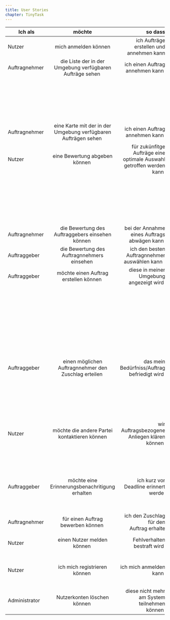 ```yaml
---
title: User Stories
chapter: TinyTask
---
```


| Ich als       | möchte        | so dass  | Akzeptanz |
| ------------- |:-------------:| --------:| --------- |
| Nutzer  | mich anmelden können | ich Aufträge erstellen und annehmen kann | - Logout Symbol wird sichtbar |
| Auftragnehmer | die Liste der in der Umgebung verfügbaren Aufträge sehen | ich einen Auftrag annehmen kann | - In dem Radius verfügbare Aufträge |
|  |  |  | - sortiert nach entfernung |
|  |  |  | - sortiert nach Profit |
|  |  |  | - Kontextboezogen nach Kategorien |
| Auftragnehmer | eine Karte mit der in der Umgebung verfügbaren Aufträgen sehen | ich einen Auftrag annehmen kann | - in dem Radius verfügbare Aufträge |
| Nutzer | eine Bewertung abgeben können | für zukünfitge Aufträge eine optimale Auswahl getroffen werden kann | - Bewertungen im Nutzerkonto sichtbar |
|  |  |  | - Bewertung in ( + / - / neutral ) |
|  |  |  | - Bewertungsabgabe nur bei zustande gekommen Aufträgen |
| Auftragnehmer | die Bewertung des Auftraggebers einsehen können | bei der Annahme eines Auftrags abwägen kann |  |
| Auftraggeber | die Bewertung des Auftragnnehmers einsehen | ich den besten Auftragnnehmer auswählen kann  |  |
| Auftraggeber | möchte einen Auftrag erstellen können | diese in meiner Umgebung angezeigt wird | - Preis für den Auftrag definieren |
|  |  |  | - Bezeichnung und Beschreibung |
|  |  |  | - Deadline bis zur Auftragannahme |
|  |  |  | - Schwierigkeitsstufe definieren |
|  |  |  | - Lieferort definieren (default aktueller Ort) |
| Auftraggeber | einen möglichen Auftragnnehmer den Zuschlag erteilen | das mein Bedürfniss/Auftrag befriedigt wird | - Auftrag verschwindet vom Markt |
|  |  |  | - Auftrag startet und der Timer läuft |
|  |  |  | - Auftrag ist im eigenen Nutzerkonto sichtbar |
| Nutzer | möchte die andere Partei kontaktieren können | wir Auftragsbezogene Anliegen klären können | - Empfänger erhält Push Notification |
|  |  |  | - Nachricht eintippen können |
|  |  |  | - Chatverlauf sichtbar |
| Auftraggeber | möchte eine Erinnerungsbenachritigung erhalten | ich kurz vor Deadline erinnert werde | - klingelton ertönt |
|  |  |  | - Push Benachrichtigung |
| Auftragnehmer | für einen Auftrag bewerben können | ich den Zuschlag für den Auftrag erhalte | - Bewerbung im Nutzerkonto ersichtlich |
| Nutzer | einen Nutzer melden können | Fehlverhalten bestraft wird | - nur bei Zustande gekommenen Aufträgen möglich |
| Nutzer | ich mich registrieren können | ich mich anmelden kann | - Registrierung mit gängigen existierenden Accounts (FB, TW, GitHub, etc..)  |
| Administrator | Nutzerkonten löschen können | diese nicht mehr am System teilnehmen können |  |
